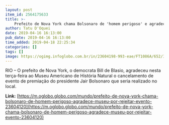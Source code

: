 ```yaml
---
layout: post
item_id: 2564175633
title: >-
    Prefeito de Nova York chama Bolsonaro de 'homem perigoso' e agradece a museu por rejeitar evento
author: Tatu D'Oquei
date: 2019-04-16 16:13:00
pub_date: 2019-04-16 16:13:00
time_added: 2019-04-18 22:25:34
categories: []
tags: []
image: https://ogimg.infoglobo.com.br/in/23604198-993-eae/FT1086A/652/INFOCHPDPICT000082246609.jpg
---
```


RIO – O prefeito de Nova York, o democrata Bill de Blasio, agradeceu nesta terça-feira ao Museu Americano de História Natural o cancelamento de evento de premiação do presidente Jair Bolsonaro que seria realizado no local.

**Link:** [https://m.oglobo.globo.com/mundo/prefeito-de-nova-york-chama-bolsonaro-de-homem-perigoso-agradece-museu-por-rejeitar-evento-23604120](https://m.oglobo.globo.com/mundo/prefeito-de-nova-york-chama-bolsonaro-de-homem-perigoso-agradece-museu-por-rejeitar-evento-23604120)

